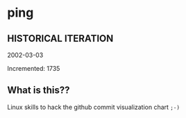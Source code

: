 # ping

## HISTORICAL ITERATION
2002-03-03

Incremented: 1735

## What is this?? 
Linux skills to hack the github commit visualization chart `;-)`
